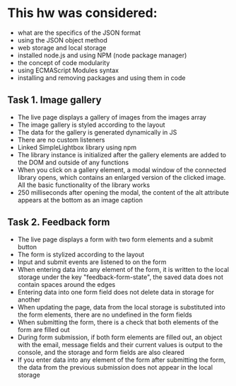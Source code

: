 # This hw was considered:

- what are the specifics of the JSON format
- using the JSON object method
- web storage and local storage
- installed node.js and using NPM (node ​​package manager)
- the concept of code modularity
- using ECMAScript Modules syntax
- installing and removing packages and using them in code

## Task 1. Image gallery

- The live page displays a gallery of images from the images array
- The image gallery is styled according to the layout
- The data for the gallery is generated dynamically in JS
- There are no custom listeners
- Linked SimpleLightbox library using npm
- The library instance is initialized after the gallery elements are added to
  the DOM and outside of any functions
- When you click on a gallery element, a modal window of the connected library
  opens, which contains an enlarged version of the clicked image. All the basic
  functionality of the library works
- 250 milliseconds after opening the modal, the content of the alt attribute
  appears at the bottom as an image caption

## Task 2. Feedback form

- The live page displays a form with two form elements and a submit button
- The form is stylized according to the layout
- Input and submit events are listened to on the form
- When entering data into any element of the form, it is written to the local
  storage under the key "feedback-form-state", the saved data does not contain
  spaces around the edges
- Entering data into one form field does not delete data in storage for another
- When updating the page, data from the local storage is substituted into the
  form elements, there are no undefined in the form fields
- When submitting the form, there is a check that both elements of the form are
  filled out
- During form submission, if both form elements are filled out, an object with
  the email, message fields and their current values ​​is output to the console,
  and the storage and form fields are also cleared
- If you enter data into any element of the form after submitting the form, the
  data from the previous submission does not appear in the local storage
